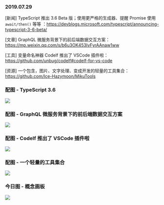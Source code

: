 ### 2019.07.29

[新闻] TypeScript 推出 3.6 Beta 版；使用更严格的生成器、提醒 Promise 使用 `await/then()` 等等 ：<https://devblogs.microsoft.com/typescript/announcing-typescript-3-6-beta/>

[文章] GraphQL 微服务背景下的前后端数据交互方案：<https://mp.weixin.qq.com/s/b6u3OK453IvFyrAAnaw1ww>

[工具] 变量命名神器 Codelf 推出了 VSCode 插件啦：<https://github.com/unbug/codelf#codelf-for-vs-code>

[资源] 一个包含，图片、文字处理、变成开发的轻量的工具集合：<https://github.com/Ice-Hazymoon/MikuTools>

### 配图 - TypeScript 3.6
![](https://user-images.githubusercontent.com/3277153/61071690-8ca53480-a3c6-11e9-9b08-4e6d9851c9db.gif)

### 配图 - GraphQL 微服务背景下的前后端数据交互方案
![](https://mmbiz.qpic.cn/mmbiz_png/PeB3s8AJwnbxQw10Oq1efnXq2DnnvLwlEIS9lyWMNmqcmoibHKnwK4z2NkfnvdE4fzx8FPbib3borPxafFaI5NUg/640?wx_fmt=png&tp=webp&wxfrom=5&wx_lazy=1&wx_co=1)

### 配图 - Codelf 推出了 VSCode 插件啦
![](https://cloud.githubusercontent.com/assets/799578/26273099/199ab0b0-3d5b-11e7-9cb6-b48a035b0a1f.png)

### 配图 - 一个轻量的工具集合
![](https://raw.githubusercontent.com/Ice-Hazymoon/MikuTools/master/static/preview.png)

### 今日图 - 概念画板
![](http://qn.40zhe.com/16c38a205a077e01)
